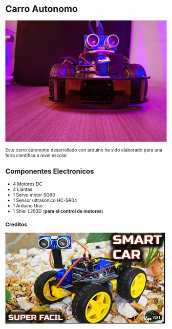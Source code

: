 # Carro Autonomo

![Carro autonomo](/image/carro_autonomo_imagen.jpg)

Este carro autonomo desarrollado con arduino ha sido elaborado para una feria
cientifica a nivel escolar

## Componentes Electronicos

- 4 Motores DC
- 4 Llantas
- 1 Servo motor SG90
- 1 Sensor ultrasonico HC-SR04
- 1 Arduino Uno
- 1 Shiel L293D (**para el control de motores**)

### Creditos

![video](/image/miniatura_del_video_del_que_me_guie.jpg)
